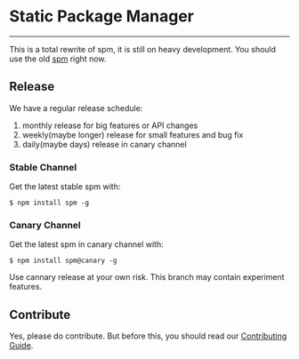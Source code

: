 # Static Package Manager

---------------------------

This is a total rewrite of spm, it is still on heavy development.
You should use the old [spm](https://github.com/spmjs/spm) right now.

## Release

We have a regular release schedule:

1. monthly release for big features or API changes
2. weekly(maybe longer) release for small features and bug fix
3. daily(maybe days) release in canary channel

### Stable Channel

Get the latest stable spm with:

```
$ npm install spm -g
```

### Canary Channel

Get the latest spm in canary channel with:

```
$ npm install spm@canary -g
```

Use cannary release at your own risk. This branch may contain experiment features.


## Contribute

Yes, please do contribute. But before this, you should read our [Contributing Guide](https://github.com/spmjs/spm2/blob/master/CONTRIBUTING.md).
